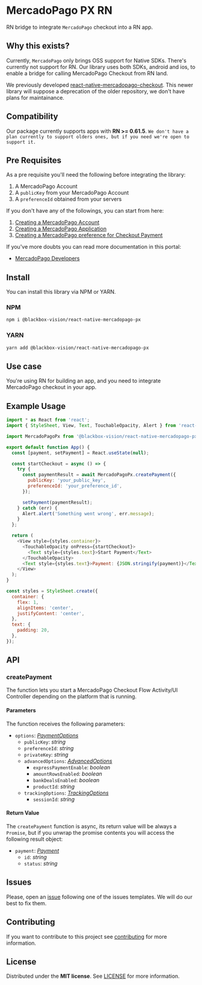 # MercadoPago PX RN

RN bridge to integrate `MercadoPago` checkout into a RN app.

## Why this exists?

Currently, `MercadoPago` only brings OSS support for Native SDKs. There's currently not support for RN. Our library uses both SDKs, android and ios, to enable a bridge for calling MercadoPago Checkout from RN land.

We previously developed [react-native-mercadopago-checkout](https://github.com/BlackBoxVision/react-native-mercadopago-checkout). This newer library will suppose a deprecation of the older repository, we don't have plans for maintainance.

## Compatibility

Our package currently supports apps with **RN >= 0.61.5**. `We don't have a plan currently to support olders ones, but if you need we're open to support it.`

## Pre Requisites

As a pre requisite you'll need the following before integrating the library:

1. A MercadoPago Account
2. A `publicKey` from your MercadoPago Account
3. A `preferenceId` obtained from your servers

If you don't have any of the followings, you can start from here:

1. [Creating a MercadoPago Account](https://www.mercadopago.com.ar/)
2. [Creating a MercadoPago Application](https://applications.mercadopago.com/)
3. [Creating a MercadoPago preference for Checkout Payment](https://www.mercadopago.com.ar/developers/es/reference/preferences/_checkout_preferences/post/)

If you've more doubts you can read more documentation in this portal:

- [MercadoPago Developers](https://developers.mercadopago.com/)

## Install

You can install this library via NPM or YARN.

### NPM

```bash
npm i @blackbox-vision/react-native-mercadopago-px
```

### YARN

```bash
yarn add @blackbox-vision/react-native-mercadopago-px
```

## Use case

You're using RN for building an app, and you need to integrate MercadoPago checkout in your app.

## Example Usage

```javascript
import * as React from 'react';
import { StyleSheet, View, Text, TouchableOpacity, Alert } from 'react-native';

import MercadoPagoPx from '@blackbox-vision/react-native-mercadopago-px';

export default function App() {
  const [payment, setPayment] = React.useState(null);

  const startCheckout = async () => {
    try {
      const paymentResult = await MercadoPagoPx.createPayment({
        publicKey: 'your_public_key',
        preferenceId: 'your_preference_id',
      });

      setPayment(paymentResult);
    } catch (err) {
      Alert.alert('Something went wrong', err.message);
    }
  };

  return (
    <View style={styles.container}>
      <TouchableOpacity onPress={startCheckout}>
        <Text style={styles.text}>Start Payment</Text>
      </TouchableOpacity>
      <Text style={styles.text}>Payment: {JSON.stringify(payment)}</Text>
    </View>
  );
}

const styles = StyleSheet.create({
  container: {
    flex: 1,
    alignItems: 'center',
    justifyContent: 'center',
  },
  text: {
    padding: 20,
  },
});
```

## API

### createPayment

The function lets you start a MercadoPago Checkout Flow Activity/UI Controller depending on the platform that is running. 

#### Parameters

The function receives the following parameters:

- `options`: *[PaymentOptions](https://github.com/BlackBoxVision/react-native-mercadopago-px/blob/master/src/index.tsx#L26)*
    - `publicKey`: *string*
    - `preferenceId`: *string*
    - `privateKey`: *string*
    - `advancedOptions`: *[AdvancedOptions](https://github.com/BlackBoxVision/react-native-mercadopago-px/blob/master/src/index.tsx#L7)*
        -  `expressPaymentEnable`: *boolean*
        -  `amountRowsEnabled`: *boolean*
        -  `bankDealsEnabled`: *boolean*
        -  `productId`: *string*
    - `trackingOptions`: *[TrackingOptions](https://github.com/BlackBoxVision/react-native-mercadopago-px/blob/master/src/index.tsx#L3)*
        - `sessionId`: *string*

#### Return Value

The `createPayment` function is async, its return value will be always a `Promise`, but if you unwrap the promise contents you will access the following result object:

- `payment`: *[Payment](https://github.com/BlackBoxVision/react-native-mercadopago-px/blob/master/src/index.tsx#L49)*
    - `id`: *string*
    - `status`: *string*

## Issues

Please, open an [issue](https://github.com/BlackBoxVision/react-native-mercadopago-px/issues) following one of the issues templates. We will do our best to fix them.

## Contributing

If you want to contribute to this project see [contributing](https://github.com/BlackBoxVision/react-native-mercadopago-px/blob/master/CONTRIBUTING.md) for more information.

## License

Distributed under the **MIT license**. See [LICENSE](https://github.com/BlackBoxVision/react-native-mercadopago-px/blob/master/LICENSE) for more information.
